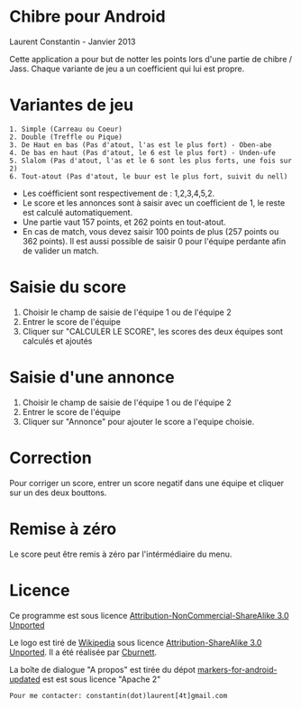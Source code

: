 # Chibre pour Android

Laurent Constantin -  Janvier 2013

Cette application a pour but de notter les points lors d'une partie de chibre / Jass.
Chaque variante de jeu a un coefficient qui lui est propre.

# Variantes de jeu

	1. Simple (Carreau ou Coeur)
	2. Double (Treffle ou Pique)
	3. De Haut en bas (Pas d'atout, l'as est le plus fort) - Oben-abe
	4. De bas en haut (Pas d'atout, le 6 est le plus fort) - Unden-ufe
	5. Slalom (Pas d'atout, l'as et le 6 sont les plus forts, une fois sur 2)
	6. Tout-atout (Pas d'atout, le buur est le plus fort, suivit du nell)
	
- Les coéfficient sont respectivement de : 1,2,3,4,5,2.
- Le score et les annonces sont à saisir avec un coefficient de 1, le reste est calculé automatiquement.
- Une partie vaut 157 points, et 262 points en tout-atout.
- En cas de match, vous devez saisir 100 points de plus (257 points ou 362 points).
Il est aussi possible de saisir 0 pour l'équipe perdante afin de valider un match.
	

# Saisie du score
1. Choisir le champ de saisie de l'équipe 1 ou de l'équipe 2
2. Entrer le score de l'équipe
3. Cliquer sur "CALCULER LE SCORE", les scores des deux équipes sont calculés et ajoutés

# Saisie d'une annonce
1. Choisir le champ de saisie de l'équipe 1 ou de l'équipe 2
2. Entrer le score de l'équipe
3. Cliquer sur "Annonce" pour ajouter le score a l'equipe choisie.

# Correction
Pour corriger un score, entrer un score negatif dans une équipe et cliquer sur un des deux bouttons.

# Remise à zéro
Le score peut être remis à zéro par l'intérmédiaire du menu.

# Licence
Ce programme est sous licence [Attribution-NonCommercial-ShareAlike 3.0 Unported](http://creativecommons.org/licenses/by-nc-sa/3.0/)

Le logo est tiré de [Wikipedia](http://en.wikipedia.org/wiki/File:Playing_card_club_A.svg) sous licence [Attribution-ShareAlike 3.0 Unported](http://creativecommons.org/licenses/by-sa/3.0/deed.en). Il a été réalisée par [Cburnett](http://en.wikipedia.org/wiki/User:Cburnett).

La boîte de dialogue "A propos" est tirée du dépot [markers-for-android-updated](https://github.com/FunkyAndroid/markers-for-android-updated/tree/master/res/drawable-xhdpi) est est sous licence "Apache 2"

	Pour me contacter: constantin(dot)laurent[4t]gmail.com
